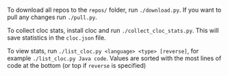 To download all repos to the `repos/` folder, run `./download.py`. If you want to pull any changes run `./pull.py`.

To collect cloc stats, install cloc and run `./collect_cloc_stats.py`. This will save statistics in the `cloc.json` file.

To view stats, run `./list_cloc.py <language> <type> [reverse]`, for example `./list_cloc.py Java code`. Values are sorted with the most lines of code at the bottom (or top if `reverse` is specified)
